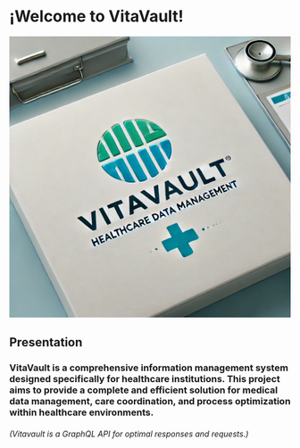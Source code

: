 # ¡Welcome to VitaVault! #
![VitaVault_presentation.webp](assets/VitaVault_presentation.webp)
## Presentation
### VitaVault is a comprehensive information management system designed specifically for healthcare institutions. This project aims to provide a complete and efficient solution for medical data management, care coordination, and process optimization within healthcare environments.

###### (Vitavault is a GraphQL API for optimal responses and requests.)